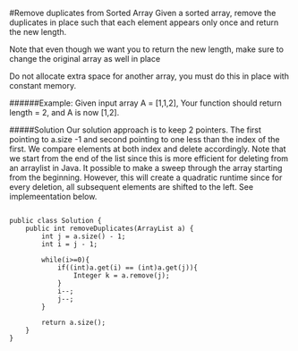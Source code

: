 #Remove duplicates from Sorted Array
Given a sorted array, remove the duplicates in place such that each element appears only once and return the new length.

Note that even though we want you to return the new length, make sure to change the original array as well in place

Do not allocate extra space for another array, you must do this in place with constant memory.


######Example: 
Given input array A = [1,1,2],
Your function should return length = 2, and A is now [1,2].

#####Solution
Our solution approach is to keep 2 pointers. The first pointing to a.size -1 and second pointing to one less than the index
of the first. We compare elements at both index and delete accordingly. Note that we start from the end of the list since
this is more efficient for deleting from an arraylist in Java. It possible to make a sweep through the array starting from
the beginning. However, this will create a quadratic runtime since for every deletion, all subsequent elements are shifted 
to the left.
See implemeentation below.
<pre>
<code>
public class Solution {
	public int removeDuplicates(ArrayList<Integer> a) {
	    int j = a.size() - 1;
	    int i = j - 1;
	    
	    while(i>=0){
	        if((int)a.get(i) == (int)a.get(j)){
	            Integer k = a.remove(j);
	        }
	        i--;
	        j--;
	    }
	    
	    return a.size();
	}
}
</code>
</pre>
